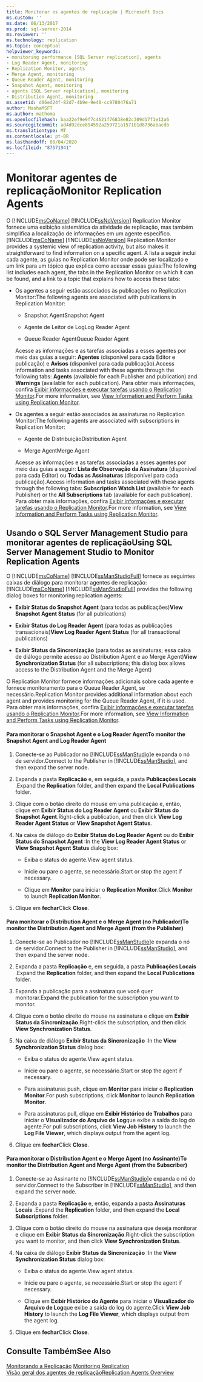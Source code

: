 ```yaml
---
title: Monitorar os agentes de replicação | Microsoft Docs
ms.custom: ''
ms.date: 06/13/2017
ms.prod: sql-server-2014
ms.reviewer: ''
ms.technology: replication
ms.topic: conceptual
helpviewer_keywords:
- monitoring performance [SQL Server replication], agents
- Log Reader Agent, monitoring
- Replication Monitor, agents
- Merge Agent, monitoring
- Queue Reader Agent, monitoring
- Snapshot Agent, monitoring
- agents [SQL Server replication], monitoring
- Distribution Agent, monitoring
ms.assetid: d06ed24f-82d7-4b9e-9e40-cc9780476a71
author: MashaMSFT
ms.author: mathoma
ms.openlocfilehash: baa22ef9e9f7c4621f76838e82c309d17f1e12a6
ms.sourcegitcommit: ad4d92dce894592a259721a1571b1d8736abacdb
ms.translationtype: MT
ms.contentlocale: pt-BR
ms.lasthandoff: 08/04/2020
ms.locfileid: "87571941"
---
```

# <a name="monitor-replication-agents"></a><span data-ttu-id="b123c-102">Monitorar agentes de replicação</span><span class="sxs-lookup"><span data-stu-id="b123c-102">Monitor Replication Agents</span></span>
  <span data-ttu-id="b123c-103">O [!INCLUDE[msCoName](../../../includes/msconame-md.md)] [!INCLUDE[ssNoVersion](../../../includes/ssnoversion-md.md)] Replication Monitor fornece uma exibição sistemática da atividade de replicação, mas também simplifica a localização de informações em um agente específico.</span><span class="sxs-lookup"><span data-stu-id="b123c-103">[!INCLUDE[msCoName](../../../includes/msconame-md.md)] [!INCLUDE[ssNoVersion](../../../includes/ssnoversion-md.md)] Replication Monitor provides a systemic view of replication activity, but also makes it straightforward to find information on a specific agent.</span></span> <span data-ttu-id="b123c-104">A lista a seguir inclui cada agente, as guias no Replication Monitor onde pode ser localizado e um link para um tópico que explica como acessar essas guias:</span><span class="sxs-lookup"><span data-stu-id="b123c-104">The following list includes each agent, the tabs in the Replication Monitor on which it can be found, and a link to a topic that explains how to access these tabs:</span></span>  
  
-   <span data-ttu-id="b123c-105">Os agentes a seguir estão associados às publicações no Replication Monitor:</span><span class="sxs-lookup"><span data-stu-id="b123c-105">The following agents are associated with publications in Replication Monitor:</span></span>  
  
    -   <span data-ttu-id="b123c-106">Snapshot Agent</span><span class="sxs-lookup"><span data-stu-id="b123c-106">Snapshot Agent</span></span>  
  
    -   <span data-ttu-id="b123c-107">Agente de Leitor de Log</span><span class="sxs-lookup"><span data-stu-id="b123c-107">Log Reader Agent</span></span>  
  
    -   <span data-ttu-id="b123c-108">Queue Reader Agent</span><span class="sxs-lookup"><span data-stu-id="b123c-108">Queue Reader Agent</span></span>  
  
     <span data-ttu-id="b123c-109">Acesse as informações e as tarefas associadas a esses agentes por meio das guias a seguir: **Agentes** (disponível para cada Editor e publicação) e **Avisos** (disponível para cada publicação).</span><span class="sxs-lookup"><span data-stu-id="b123c-109">Access information and tasks associated with these agents through the following tabs: **Agents** (available for each Publisher and publication) and **Warnings** (available for each publication).</span></span> <span data-ttu-id="b123c-110">Para obter mais informações, confira [Exibir informações e executar tarefas usando o Replication Monitor](view-information-and-perform-tasks-replication-monitor.md).</span><span class="sxs-lookup"><span data-stu-id="b123c-110">For more information, see [View Information and Perform Tasks using Replication Monitor](view-information-and-perform-tasks-replication-monitor.md).</span></span>  
  
-   <span data-ttu-id="b123c-111">Os agentes a seguir estão associados às assinaturas no Replication Monitor:</span><span class="sxs-lookup"><span data-stu-id="b123c-111">The following agents are associated with subscriptions in Replication Monitor:</span></span>  
  
    -   <span data-ttu-id="b123c-112">Agente de Distribuição</span><span class="sxs-lookup"><span data-stu-id="b123c-112">Distribution Agent</span></span>  
  
    -   <span data-ttu-id="b123c-113">Merge Agent</span><span class="sxs-lookup"><span data-stu-id="b123c-113">Merge Agent</span></span>  
  
     <span data-ttu-id="b123c-114">Acesse as informações e as tarefas associadas a esses agentes por meio das guias a seguir: **Lista de Observação da Assinatura** (disponível para cada Editor) ou **Todas as Assinaturas** (disponível para cada publicação).</span><span class="sxs-lookup"><span data-stu-id="b123c-114">Access information and tasks associated with these agents through the following tabs: **Subscription Watch List** (available for each Publisher) or the **All Subscriptions** tab (available for each publication).</span></span> <span data-ttu-id="b123c-115">Para obter mais informações, confira [Exibir informações e executar tarefas usando o Replication Monitor](view-information-and-perform-tasks-replication-monitor.md).</span><span class="sxs-lookup"><span data-stu-id="b123c-115">For more information, see [View Information and Perform Tasks using Replication Monitor](view-information-and-perform-tasks-replication-monitor.md).</span></span>  
  
## <a name="using-sql-server-management-studio-to-monitor-replication-agents"></a><span data-ttu-id="b123c-116">Usando o SQL Server Management Studio para monitorar agentes de replicação</span><span class="sxs-lookup"><span data-stu-id="b123c-116">Using SQL Server Management Studio to Monitor Replication Agents</span></span>  
 <span data-ttu-id="b123c-117">O [!INCLUDE[msCoName](../../../includes/msconame-md.md)] [!INCLUDE[ssManStudioFull](../../../includes/ssmanstudiofull-md.md)] fornece as seguintes caixas de diálogo para monitorar agentes de replicação:</span><span class="sxs-lookup"><span data-stu-id="b123c-117">[!INCLUDE[msCoName](../../../includes/msconame-md.md)] [!INCLUDE[ssManStudioFull](../../../includes/ssmanstudiofull-md.md)] provides the following dialog boxes for monitoring replication agents:</span></span>  
  
-   <span data-ttu-id="b123c-118">**Exibir Status do Snapshot Agent** (para todas as publicações)</span><span class="sxs-lookup"><span data-stu-id="b123c-118">**View Snapshot Agent Status** (for all publications)</span></span>  
  
-   <span data-ttu-id="b123c-119">**Exibir Status do Log Reader Agent** (para todas as publicações transacionais)</span><span class="sxs-lookup"><span data-stu-id="b123c-119">**View Log Reader Agent Status** (for all transactional publications)</span></span>  
  
-   <span data-ttu-id="b123c-120">**Exibir Status da Sincronização** (para todas as assinaturas; essa caixa de diálogo permite acesso ao Distribution Agent e ao Merge Agent)</span><span class="sxs-lookup"><span data-stu-id="b123c-120">**View Synchronization Status** (for all subscriptions; this dialog box allows access to the Distribution Agent and the Merge Agent)</span></span>  
  
 <span data-ttu-id="b123c-121">O Replication Monitor fornece informações adicionais sobre cada agente e fornece monitoramento para o Queue Reader Agent, se necessário.</span><span class="sxs-lookup"><span data-stu-id="b123c-121">Replication Monitor provides additional information about each agent and provides monitoring for the Queue Reader Agent, if it is used.</span></span> <span data-ttu-id="b123c-122">Para obter mais informações, confira [Exibir informações e executar tarefas usando o Replication Monitor](view-information-and-perform-tasks-replication-monitor.md).</span><span class="sxs-lookup"><span data-stu-id="b123c-122">For more information, see [View Information and Perform Tasks using Replication Monitor](view-information-and-perform-tasks-replication-monitor.md).</span></span>  
  
#### <a name="to-monitor-the-snapshot-agent-and-log-reader-agent"></a><span data-ttu-id="b123c-123">Para monitorar o Snapshot Agent e o Log Reader Agent</span><span class="sxs-lookup"><span data-stu-id="b123c-123">To monitor the Snapshot Agent and Log Reader Agent</span></span>  
  
1.  <span data-ttu-id="b123c-124">Conecte-se ao Publicador no [!INCLUDE[ssManStudio](../../../includes/ssmanstudio-md.md)]e expanda o nó de servidor.</span><span class="sxs-lookup"><span data-stu-id="b123c-124">Connect to the Publisher in [!INCLUDE[ssManStudio](../../../includes/ssmanstudio-md.md)], and then expand the server node.</span></span>  
  
2.  <span data-ttu-id="b123c-125">Expanda a pasta **Replicação** e, em seguida, a pasta **Publicações Locais** .</span><span class="sxs-lookup"><span data-stu-id="b123c-125">Expand the **Replication** folder, and then expand the **Local Publications** folder.</span></span>  
  
3.  <span data-ttu-id="b123c-126">Clique com o botão direito do mouse em uma publicação e, então, clique em **Exibir Status do Log Reader Agent** ou **Exibir Status do Snapshot Agent**.</span><span class="sxs-lookup"><span data-stu-id="b123c-126">Right-click a publication, and then click **View Log Reader Agent Status** or **View Snapshot Agent Status**.</span></span>  
  
4.  <span data-ttu-id="b123c-127">Na caixa de diálogo do **Exibir Status do Log Reader Agent** ou do **Exibir Status do Snapshot Agent** :</span><span class="sxs-lookup"><span data-stu-id="b123c-127">In the **View Log Reader Agent Status** or **View Snapshot Agent Status** dialog box:</span></span>  
  
    -   <span data-ttu-id="b123c-128">Exiba o status do agente.</span><span class="sxs-lookup"><span data-stu-id="b123c-128">View agent status.</span></span>  
  
    -   <span data-ttu-id="b123c-129">Inicie ou pare o agente, se necessário.</span><span class="sxs-lookup"><span data-stu-id="b123c-129">Start or stop the agent if necessary.</span></span>  
  
    -   <span data-ttu-id="b123c-130">Clique em **Monitor** para iniciar o **Replication Monitor**.</span><span class="sxs-lookup"><span data-stu-id="b123c-130">Click **Monitor** to launch **Replication Monitor**.</span></span>  
  
5.  <span data-ttu-id="b123c-131">Clique em **fechar**</span><span class="sxs-lookup"><span data-stu-id="b123c-131">Click **Close**.</span></span>  
  
#### <a name="to-monitor-the-distribution-agent-and-merge-agent-from-the-publisher"></a><span data-ttu-id="b123c-132">Para monitorar o Distribution Agent e o Merge Agent (no Publicador)</span><span class="sxs-lookup"><span data-stu-id="b123c-132">To monitor the Distribution Agent and Merge Agent (from the Publisher)</span></span>  
  
1.  <span data-ttu-id="b123c-133">Conecte-se ao Publicador no [!INCLUDE[ssManStudio](../../../includes/ssmanstudio-md.md)]e expanda o nó de servidor.</span><span class="sxs-lookup"><span data-stu-id="b123c-133">Connect to the Publisher in [!INCLUDE[ssManStudio](../../../includes/ssmanstudio-md.md)], and then expand the server node.</span></span>  
  
2.  <span data-ttu-id="b123c-134">Expanda a pasta **Replicação** e, em seguida, a pasta **Publicações Locais** .</span><span class="sxs-lookup"><span data-stu-id="b123c-134">Expand the **Replication** folder, and then expand the **Local Publications** folder.</span></span>  
  
3.  <span data-ttu-id="b123c-135">Expanda a publicação para a assinatura que você quer monitorar.</span><span class="sxs-lookup"><span data-stu-id="b123c-135">Expand the publication for the subscription you want to monitor.</span></span>  
  
4.  <span data-ttu-id="b123c-136">Clique com o botão direito do mouse na assinatura e clique em **Exibir Status da Sincronização**.</span><span class="sxs-lookup"><span data-stu-id="b123c-136">Right-click the subscription, and then click **View Synchronization Status**.</span></span>  
  
5.  <span data-ttu-id="b123c-137">Na caixa de diálogo **Exibir Status da Sincronização** :</span><span class="sxs-lookup"><span data-stu-id="b123c-137">In the **View Synchronization Status** dialog box:</span></span>  
  
    -   <span data-ttu-id="b123c-138">Exiba o status do agente.</span><span class="sxs-lookup"><span data-stu-id="b123c-138">View agent status.</span></span>  
  
    -   <span data-ttu-id="b123c-139">Inicie ou pare o agente, se necessário.</span><span class="sxs-lookup"><span data-stu-id="b123c-139">Start or stop the agent if necessary.</span></span>  
  
    -   <span data-ttu-id="b123c-140">Para assinaturas push, clique em **Monitor** para iniciar o **Replication Monitor**.</span><span class="sxs-lookup"><span data-stu-id="b123c-140">For push subscriptions, click **Monitor** to launch **Replication Monitor**.</span></span>  
  
    -   <span data-ttu-id="b123c-141">Para assinaturas pull, clique em **Exibir Histórico de Trabalhos** para iniciar o **Visualizador do Arquivo de Log**que exibe a saída do log do agente.</span><span class="sxs-lookup"><span data-stu-id="b123c-141">For pull subscriptions, click **View Job History** to launch the **Log File Viewer**, which displays output from the agent log.</span></span>  
  
6.  <span data-ttu-id="b123c-142">Clique em **fechar**</span><span class="sxs-lookup"><span data-stu-id="b123c-142">Click **Close**.</span></span>  
  
#### <a name="to-monitor-the-distribution-agent-and-merge-agent-from-the-subscriber"></a><span data-ttu-id="b123c-143">Para monitorar o Distribution Agent e o Merge Agent (no Assinante)</span><span class="sxs-lookup"><span data-stu-id="b123c-143">To monitor the Distribution Agent and Merge Agent (from the Subscriber)</span></span>  
  
1.  <span data-ttu-id="b123c-144">Conecte-se ao Assinante no [!INCLUDE[ssManStudio](../../../includes/ssmanstudio-md.md)]e expanda o nó do servidor.</span><span class="sxs-lookup"><span data-stu-id="b123c-144">Connect to the Subscriber in [!INCLUDE[ssManStudio](../../../includes/ssmanstudio-md.md)], and then expand the server node.</span></span>  
  
2.  <span data-ttu-id="b123c-145">Expanda a pasta **Replicação** e, então, expanda a pasta **Assinaturas Locais** .</span><span class="sxs-lookup"><span data-stu-id="b123c-145">Expand the **Replication** folder, and then expand the **Local Subscriptions** folder.</span></span>  
  
3.  <span data-ttu-id="b123c-146">Clique com o botão direito do mouse na assinatura que deseja monitorar e clique em **Exibir Status da Sincronização**.</span><span class="sxs-lookup"><span data-stu-id="b123c-146">Right-click the subscription you want to monitor, and then click **View Synchronization Status**.</span></span>  
  
4.  <span data-ttu-id="b123c-147">Na caixa de diálogo **Exibir Status da Sincronização** :</span><span class="sxs-lookup"><span data-stu-id="b123c-147">In the **View Synchronization Status** dialog box:</span></span>  
  
    -   <span data-ttu-id="b123c-148">Exiba o status do agente.</span><span class="sxs-lookup"><span data-stu-id="b123c-148">View agent status.</span></span>  
  
    -   <span data-ttu-id="b123c-149">Inicie ou pare o agente, se necessário.</span><span class="sxs-lookup"><span data-stu-id="b123c-149">Start or stop the agent if necessary.</span></span>  
  
    -   <span data-ttu-id="b123c-150">Clique em **Exibir Histórico do Agente** para iniciar o **Visualizador do Arquivo de Log**que exibe a saída do log do agente.</span><span class="sxs-lookup"><span data-stu-id="b123c-150">Click **View Job History** to launch the **Log File Viewer**, which displays output from the agent log.</span></span>  
  
5.  <span data-ttu-id="b123c-151">Clique em **fechar**</span><span class="sxs-lookup"><span data-stu-id="b123c-151">Click **Close**.</span></span>  
  
## <a name="see-also"></a><span data-ttu-id="b123c-152">Consulte Também</span><span class="sxs-lookup"><span data-stu-id="b123c-152">See Also</span></span>  
 <span data-ttu-id="b123c-153">[Monitorando a Replicação](../monitoring-replication.md) </span><span class="sxs-lookup"><span data-stu-id="b123c-153">[Monitoring Replication](../monitoring-replication.md) </span></span>  
 [<span data-ttu-id="b123c-154">Visão geral dos agentes de replicação</span><span class="sxs-lookup"><span data-stu-id="b123c-154">Replication Agents Overview</span></span>](../agents/replication-agents-overview.md)  
  
  
